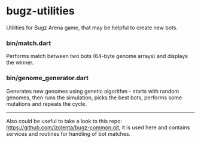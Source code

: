 # bugz-utilities
Utilities for Bugz Arena game, that may be helpful to create new bots.

### bin/match.dart

Performs match between two bots (64-byte genome arrays) and displays the winner.

### bin/genome_generator.dart

Generates new genomes using genetic algorithm - starts with random genomes, then runs the simulation, picks the best bots, performs some mutations and repeats the cycle.

-----
Also could be useful to take a look to this repo: https://github.com/izolenta/bugz-common.git, it is used here and contains services and routines for handling of bot matches.
